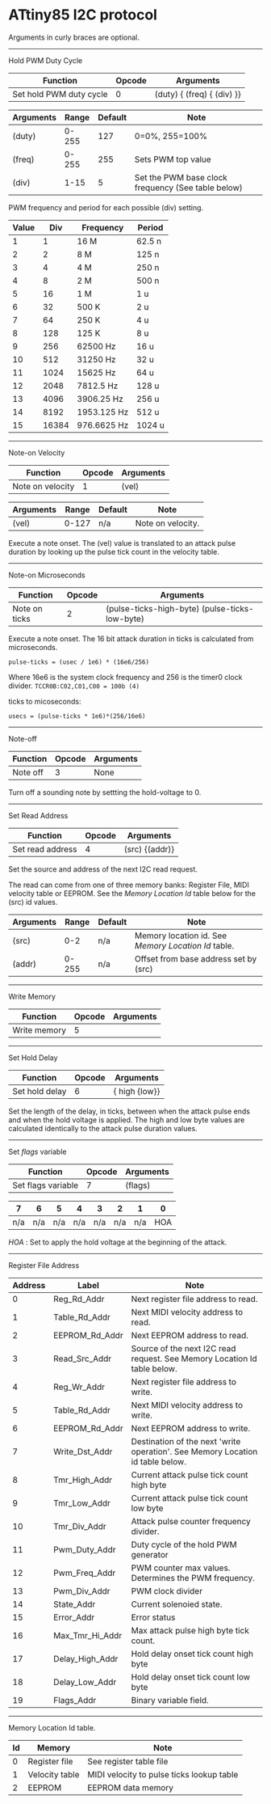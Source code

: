 # ATtiny85 I2C protocol


Arguments in curly braces are optional.

------------------------------------------------------------------------------------------

Hold PWM Duty Cycle

Function                 | Opcode | Arguments
-------------------------|--------|---------------------------
Set hold PWM duty cycle  |    0   | (duty) { (freq) { (div) }}

Arguments | Range | Default | Note
----------|-------|---------|------------------------------------------------------
(duty)    | 0-255 |    127  | 0=0%, 255=100%
(freq)    | 0-255 |    255  | Sets PWM top value
(div)     | 1-15  |      5  | Set the PWM base clock frequency (See table below) 

PWM frequency and period for each possible (div) setting.

Value | Div  | Frequency   | Period
------|------|-------------|-------
 1    |    1 |    16    M  | 62.5 n 
 2    |    2 |     8    M  |  125 n
 3    |    4 |     4    M  |  250 n
 4    |    8 |     2    M  |  500 n
 5    |   16 |     1    M  |    1 u
 6    |   32 |   500    K  |    2 u
 7    |   64 |   250    K  |    4 u
 8    |  128 |   125    K  |    8 u
 9    |  256 | 62500    Hz |   16 u
10    |  512 | 31250    Hz |   32 u
11    | 1024 | 15625    Hz |   64 u
12    | 2048 | 7812.5   Hz |  128 u
13    | 4096 | 3906.25  Hz |  256 u
14    | 8192 | 1953.125 Hz |  512 u
15    |16384 | 976.6625 Hz | 1024 u 

------------------------------------------------------------------------------------------

Note-on Velocity

Function                 | Opcode | Arguments
-------------------------|--------|---------------------------
Note on velocity         |    1   | (vel)

Arguments | Range | Default | Note
----------|-------|---------|------------------------------------------------------
(vel)     | 0-127 |  n/a    | Note on velocity.

Execute a note onset.
The (vel) value is translated to an attack pulse duration
by looking up the pulse tick count in the velocity table.

------------------------------------------------------------------------------------------

Note-on Microseconds

Function                 | Opcode | Arguments
-------------------------|--------|-------------------------------------------------
Note on ticks            |   2    | (pulse-ticks-high-byte) (pulse-ticks-low-byte)

Execute a note onset.
The 16 bit attack duration in ticks is calculated from microseconds.

    pulse-ticks = (usec / 1e6) * (16e6/256)

Where 16e6 is the system clock frequency and 256 is the timer0 clock divider.
`TCCR0B:C02,C01,C00 = 100b (4)`


ticks to micoseconds:

    usecs = (pulse-ticks * 1e6)*(256/16e6)


------------------------------------------------------------------------------------------

Note-off

Function                 | Opcode | Arguments
-------------------------|--------|---------------------------
Note off                 |   3    | None

Turn off a sounding note by settting the hold-voltage to 0.


------------------------------------------------------------------------------------------

Set Read Address

Function                 | Opcode | Arguments
-------------------------|--------|---------------------------
Set read address         |    4   | (src) {(addr)}

Set the source and address of the next I2C read request.

The read can come from one of three memory banks:
Register File, MIDI velocity table or EEPROM.
See the _Memory Location Id_ table below for the (src) id values.

Arguments   | Range | Default | Note
------------|-------|---------|-------------------------------------------------------
(src)       | 0-2   |  n/a    | Memory location id. See _Memory Location Id_ table.
(addr)      | 0-255 |  n/a    | Offset from base address set by (src)


------------------------------------------------------------------------------------------

Write Memory

Function                 | Opcode | Arguments
-------------------------|--------|---------------------------
Write memory             |    5   |


------------------------------------------------------------------------------------------

Set Hold Delay

Function                 | Opcode | Arguments
-------------------------|--------|---------------------------
Set hold delay           |    6   | { high {low}}

Set the length of the delay, in ticks, between when the attack pulse ends and when the
hold voltage is applied.
The high and low byte values are calculated identically to the
attack pulse duration values.

------------------------------------------------------------------------------------------

Set *flags* variable 

Function                 | Opcode | Arguments
-------------------------|--------|---------------------------
Set flags variable       |    7   | (flags)

  7  |  6  |  5  |  4  |  3  |  2  |  1  |  0  
-----|-----|-----|-----|-----|-----|-----|-----
 n/a | n/a | n/a | n/a | n/a | n/a | n/a | HOA

_HOA_ : Set to apply the hold voltage at the beginning of the attack.

------------------------------------------------------------------------------------------

Register File Address


Address | Label           | Note
--------|-----------------|------------------------------------------------------------------------------------------------
0       | Reg_Rd_Addr     | Next register file address to read.
1       | Table_Rd_Addr   | Next MIDI velocity address to read.
2       | EEPROM_Rd_Addr  | Next EEPROM address to read.
3       | Read_Src_Addr   | Source of the next I2C read request. See Memory Location Id table below.
4       | Reg_Wr_Addr     | Next register file address to write.
5       | Table_Rd_Addr   | Next MIDI velocity address to write.
6       | EEPROM_Rd_Addr  | Next EEPROM address to write.
7       | Write_Dst_Addr  | Destination of the next 'write operation'. See Memory Location id table below.
8       | Tmr_High_Addr   | Current attack pulse tick count high byte
9       | Tmr_Low_Addr    | Current attack pulse tick count low byte
10      | Tmr_Div_Addr    | Attack pulse counter frequency divider.
11      | Pwm_Duty_Addr   | Duty cycle of the hold PWM generator
12      | Pwm_Freq_Addr   | PWM counter max values. Determines the PWM frequency.
13      | Pwm_Div_Addr    | PWM clock divider
14      | State_Addr      | Current solenoied state.
15      | Error_Addr      | Error status
16      | Max_Tmr_Hi_Addr | Max attack pulse high byte tick count.
17      | Delay_High_Addr | Hold delay onset tick count high byte
18      | Delay_Low_Addr  | Hold delay onset tick count low byte
19      | Flags_Addr      | Binary variable field.


------------------------------------------------------------------------------------------

Memory Location Id table.

Id | Memory         | Note
---|----------------|-------------------------------
 0 | Register file  | See register table file
 1 | Velocity table | MIDI velocity to pulse ticks lookup table
 2 | EEPROM         | EEPROM data memory




